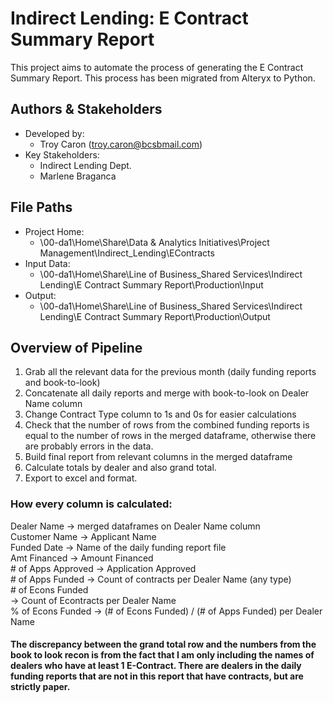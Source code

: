Indirect Lending: E Contract Summary Report
===
This project aims to automate the process of generating the E Contract Summary Report. This process has been migrated from Alteryx to Python. 

## Authors & Stakeholders
- Developed by: 
    - Troy Caron (troy.caron@bcsbmail.com)
- Key Stakeholders:
    - Indirect Lending Dept.
    - Marlene Braganca

## File Paths
- Project Home:
    - \\00-da1\Home\Share\Data & Analytics Initiatives\Project Management\Indirect_Lending\EContracts
- Input Data:
    - \\00-da1\Home\Share\Line of Business_Shared Services\Indirect Lending\E Contract Summary Report\Production\Input
- Output:
    - \\00-da1\Home\Share\Line of Business_Shared Services\Indirect Lending\E Contract Summary Report\Production\Output

## Overview of Pipeline
1. Grab all the relevant data for the previous month (daily funding reports and book-to-look)
2. Concatenate all daily reports and merge with book-to-look on Dealer Name column
3. Change Contract Type column to 1s and 0s for easier calculations
4. Check that the number of rows from the combined funding reports is equal to the number of rows in the merged dataframe, otherwise there are probably errors in the data.
5. Build final report from relevant columns in the merged dataframe
6. Calculate totals by dealer and also grand total.
7. Export to excel and format.

### How every column is calculated:
Dealer Name -> merged dataframes on Dealer Name column <br>
Customer Name -> Applicant Name <br>
Funded Date -> Name of the daily funding report file <br>
Amt Financed -> Amount Financed <br>
\# of Apps Approved -> Application Approved <br>
\# of Apps Funded -> Count of contracts per Dealer Name (any type) <br>
\# of Econs Funded <br> -> Count of Econtracts per Dealer Name <br>
% of Econs Funded -> (# of Econs Funded) / (# of Apps Funded) per Dealer Name


#### The discrepancy between the grand total row and the numbers from the book to look recon is from the fact that I am only including the names of dealers who have at least 1 E-Contract. There are dealers in the daily funding reports that are not in this report that have contracts, but are strictly paper.
